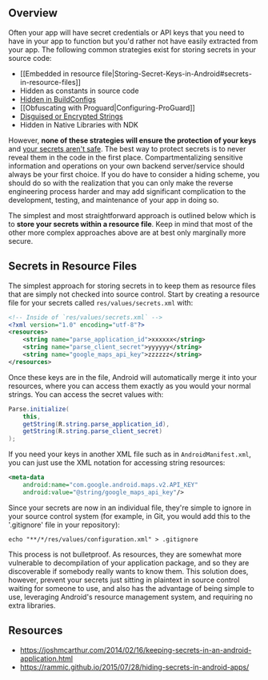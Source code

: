 ## Overview

Often your app will have secret credentials or API keys that you need to have in your app to function but you'd rather not have easily extracted from your app. The following common strategies exist for storing secrets in your source code:

 * [[Embedded in resource file|Storing-Secret-Keys-in-Android#secrets-in-resource-files]]
 * Hidden as constants in source code
 * [Hidden in BuildConfigs](http://www.rainbowbreeze.it/environmental-variables-api-key-and-secret-buildconfig-and-android-studio/)
 * [[Obfuscating with Proguard|Configuring-ProGuard]]
 * [Disguised or Encrypted Strings](https://developer.android.com/training/articles/keystore.html)
 * Hidden in Native Libraries with NDK

However, **none of these strategies will ensure the protection of your keys** and [your secrets aren't safe](https://rammic.github.io/2015/07/28/hiding-secrets-in-android-apps/). The best way to protect secrets is to never reveal them in the code in the first place. Compartmentalizing sensitive information and operations on your own backend server/service should always be your first choice. If you do have to consider a hiding scheme, you should do so with the realization that you can only make the reverse engineering process harder  and may add significant complication to the development, testing, and maintenance of your app in doing so.

The simplest and most straightforward approach is outlined below which is to **store your secrets within a resource file**. Keep in mind that most of the other more complex approaches above are at best only marginally more secure.

## Secrets in Resource Files

The simplest approach for storing secrets in to keep them as resource files that are simply not checked into source control. Start by creating a resource file for your secrets called `res/values/secrets.xml` with:

```xml
<!-- Inside of `res/values/secrets.xml` -->
<?xml version="1.0" encoding="utf-8"?>
<resources>
    <string name="parse_application_id">xxxxxx</string>
    <string name="parse_client_secret">yyyyyy</string>
    <string name="google_maps_api_key">zzzzzz</string>
</resources>
```

Once these keys are in the file, Android will automatically merge it into your resources, where you can access them exactly as you would your normal strings. You can access the secret values with:

```java
Parse.initialize(
    this, 
    getString(R.string.parse_application_id),
    getString(R.string.parse_client_secret)
);
```

If you need your keys in another XML file such as in `AndroidManifest.xml`, you can just use the XML notation for accessing string resources:

```xml
<meta-data
    android:name="com.google.android.maps.v2.API_KEY"
    android:value="@string/google_maps_api_key"/>
```

Since your secrets are now in an individual file, they're simple to ignore in your source control system (for example, in Git, you would add this to the '.gitignore' file in your repository):

```
echo "**/*/res/values/configuration.xml" > .gitignore
```

This process is not bulletproof. As resources, they are somewhat more vulnerable to decompilation of your application package, and so they are discoverable if somebody really wants to know them. This solution does, however, prevent your secrets just sitting in plaintext in source control waiting for someone to use, and also has the advantage of being simple to use, leveraging Android's resource management system, and requiring no extra libraries.

## Resources

* <https://joshmcarthur.com/2014/02/16/keeping-secrets-in-an-android-application.html>
* <https://rammic.github.io/2015/07/28/hiding-secrets-in-android-apps/>